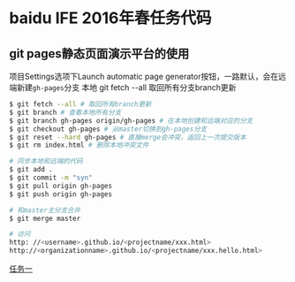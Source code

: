 # baidu IFE 2016年春任务代码

## git pages静态页面演示平台的使用

项目Settings选项下Launch automatic page generator按钮，一路默认，会在远端新建`gh-pages`分支
本地 git fetch --all 取回所有分支branch更新

```bash
$ git fetch --all # 取回所有branch更新
$ git branch # 查看本地所有分支
$ git branch gh-pages origin/gh-pages # 在本地创建和远端对应的分支
$ git checkout gh-pages # 从master切换到gh-pages分支
$ git reset --hard gh-pages # 直接merge会冲突，返回上一次提交版本
$ git rm index.html # 删除本地冲突文件

# 同步本地和远端的代码
$ git add .
$ git commit -m "syn"
$ git pull origin gh-pages
$ git push origin gh-pages

# 和master主分支合并
$ git merge master 

# 访问
http: //<username>.github.io/<projectname/xxx.html>
http://<organizationname>.github.io/<projectname/xxx.hello.html>
```

[任务一](http://hgnc-fe.github.io/ife-spring/stage1/task_1_1.html)
